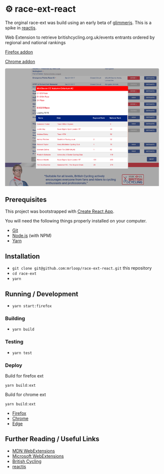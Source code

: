 # ⚙ race-ext-react

The orginal race-ext was build using an early beta of [glimmerjs](https://glimmerjs.com/). This is a spike in [reactjs](https://reactjs.org).

Web Extension to retrieve britishcycling.org.uk/events entrants ordered by regional and national rankings

[Firefox addon](https://addons.mozilla.org/en-US/firefox/addon/know-the-competition/)

[Chrome addon](https://chrome.google.com/webstore/detail/know-the-competition/odlnobeiombjhcehmhonbiijfeodcoae)

![web extension screenshot](race-ext.png)

## Prerequisites

This project was bootstrapped with [Create React App](https://github.com/facebook/create-react-app).

You will need the following things properly installed on your computer.

- [Git](https://git-scm.com/)
- [Node.js](https://nodejs.org/) (with NPM)
- [Yarn](https://yarnpkg.com/en/)

## Installation

- `git clone git@github.com:mrloop/race-ext-react.git` this repository
- `cd race-ext`
- `yarn`

## Running / Development

- `yarn start:firefox`

### Building

- `yarn build`

### Testing

- `yarn test`

### Deploy

Build for firefox ext

```
yarn build:ext
```

Build for chrome ext

```
yarn build:ext
```

- [Firefox](https://addons.mozilla.org/en-GB/developers/addon/submit/upload-listed)
- [Chrome](https://chrome.google.com/webstore/developer/update?authuser=1)
- [Edge](http://docs.microsoft.com/en-us/microsoft-edge/extensions/getting-started#publishing-to-the-windows-store)

## Further Reading / Useful Links

- [MDN WebExtensions](https://developer.mozilla.org/en-US/Add-ons/WebExtensions)
- [Microsoft WebExtensions](https://docs.microsoft.com/en-us/microsoft-edge/extensions/getting-started)
- [British Cycling](https://www.britishcycling.org.uk/events?search_type=upcoming)
- [reactjs](https://reactjs.org/docs/getting-started.html)
